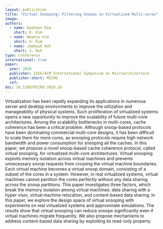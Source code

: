 ```yaml
---
layout: publication
title: "Virtual Snooping: Filtering Snoops in Virtualized Multi-cores"
image: 
authors:
  - name: Daehoon Kim
    short: D. Kim
  - name: Hwanju Kim
    short: H. Kim
  - name: Jaehyuk Huh
    short: J. Huh
type: Conference
international: true
paper:
  year: 2010
  publisher: IEEE/ACM International Symposium on Microarchitecture 
  publisher-short: MICRO
  ref: 
doi: 10.1109/MICRO.2010.16
---
```

Virtualization has been rapidly expanding its applications in numerous server and desktop environments to improve the utilization and manageability of physical systems. Such proliferation of virtualized systems opens a new opportunity to improve the scalability of future multi-core architectures. Among the scalability bottlenecks in multi-cores, cache coherence has been a critical problem. Although snoop-based protocols have been dominating commercial multi-core designs, it has been difficult to scale them for more cores, as snooping protocols require high network bandwidth and power consumption for snooping all the caches. In this paper, we propose a novel snoop-based cache coherence protocol, called virtual snooping, for virtualized multi-core architectures. Virtual snooping exploits memory isolation across virtual machines and prevents unnecessary snoop requests from crossing the virtual machine boundaries. Each virtual machine becomes a virtual snoop domain, consisting of a subset of the cores in a system. However, in real virtualized systems, virtual machines cannot partition the cores perfectly without any data sharing across the snoop partitions. This paper investigates three factors, which break the memory isolation among virtual machines: data sharing with a hyper visor, virtual machine relocation, and content-based data sharing. In this paper, we explore the design space of virtual snooping with experiments on real virtualized systems and approximate simulations. The results show that virtual snooping can reduce snoops significantly even if virtual machines migrate frequently. We also propose mechanisms to address content-based data sharing by exploiting its read-only property.
